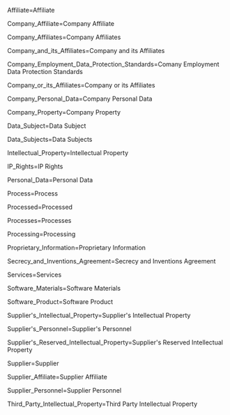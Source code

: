 Affiliate=<span class="definedterm">Affiliate</span>

Company_Affiliate=<span class="definedterm">Company Affiliate</span>

Company_Affiliates=<span class="definedterm">Company Affiliates</span>

Company_and_its_Affiliates=<span class="definedterm">Company and its Affiliates</span>

Company_Employment_Data_Protection_Standards=<span class="definedterm">Comany Employment Data Protection Standards</span>

Company_or_its_Affiliates=<span class="definedterm">Company or its Affiliates</span>

Company_Personal_Data=<span class="definedterm">Company Personal Data</span>

Company_Property=<span class="definedterm">Company Property</span>

Data_Subject=<span class="definedterm">Data Subject</span>

Data_Subjects=<span class="definedterm">Data Subjects</span>

Intellectual_Property=<span class="definedterm">Intellectual Property</span>

IP_Rights=<span class="definedterm">IP Rights</span>

Personal_Data=<span class="definedterm">Personal Data</span>

Process=<span class="definedterm">Process</span>

Processed=<span class="definedterm">Processed</span>

Processes=<span class="definedterm">Processes</span>

Processing=<span class="definedterm">Processing</span>

Proprietary_Information=<span class="definedterm">Proprietary Information</span>

Secrecy_and_Inventions_Agreement=<span class="definedterm">Secrecy and Inventions Agreement</span>

Services=<span class="definedterm">Services</span>

Software_Materials=<span class="definedterm">Software Materials</span>

Software_Product=<span class="definedterm">Software Product</span>

Supplier's_Intellectual_Property=<span class="definedterm">Supplier's Intellectual Property</span>

Supplier's_Personnel=<span class="definedterm">Supplier's Personnel</span>

Supplier's_Reserved_Intellectual_Property=<span class="definedterm">Supplier's Reserved Intellectual Property</span>

Supplier=<span class="definedterm">Supplier</span>

Supplier_Affiliate=<span class="definedterm">Supplier Affiliate</span>

Supplier_Personnel=<span class="definedterm">Supplier Personnel</span>

Third_Party_Intellectual_Property=<span class="definedterm">Third Party Intellectual Property</span>